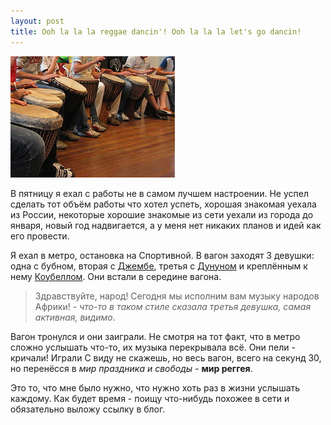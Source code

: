 ```yaml
---
layout: post
title: Ooh la la la reggae dancin'! Ooh la la la let's go dancin!
---
```


![Такие дела](/assets/img/djembedrumming.jpg)

В пятницу я ехал с работы не в самом лучшем настроении. Не успел сделать тот объём работы что хотел успеть, хорошая знакомая уехала из России, некоторые хорошие знакомые из сети уехали из города до января, новый год надвигается, а у меня нет никаких планов и идей как его провести.

Я ехал в метро, остановка на Спортивной. В вагон заходят 3 девушки: одна с бубном, вторая с [Джембе](http://ru.wikipedia.org/wiki/%D0%94%D0%B6%D0%B5%D0%BC%D0%B1%D0%B5), третья c [Дунуном](http://en.wikipedia.org/wiki/Dunun) и креплённым к нему [Коубеллом](http://ru.wikipedia.org/wiki/%D0%9A%D0%BE%D0%B2%D0%B1%D0%B5%D0%BB%D0%BB). Они встали в середине вагона.

> Здравствуйте, народ! Сегодня мы исполним вам музыку народов Африки! - *что-то в таком стиле сказала третья девушка, самая активная, видимо*.

Вагон тронулся и они заиграли. Не смотря на тот факт, что в метро сложно услышать что-то, их музыка перекрывала всё. Они пели - кричали! Играли  С виду не скажешь, но весь вагон, всего на секунд 30, но перенёсся в *мир праздника и свободы* - **мир реггея**.

Это то, что мне было нужно, что нужно хоть раз в жизни услышать каждому. Как будет время - поищу что-нибудь похожее в сети и обязательно выложу ссылку в блог.